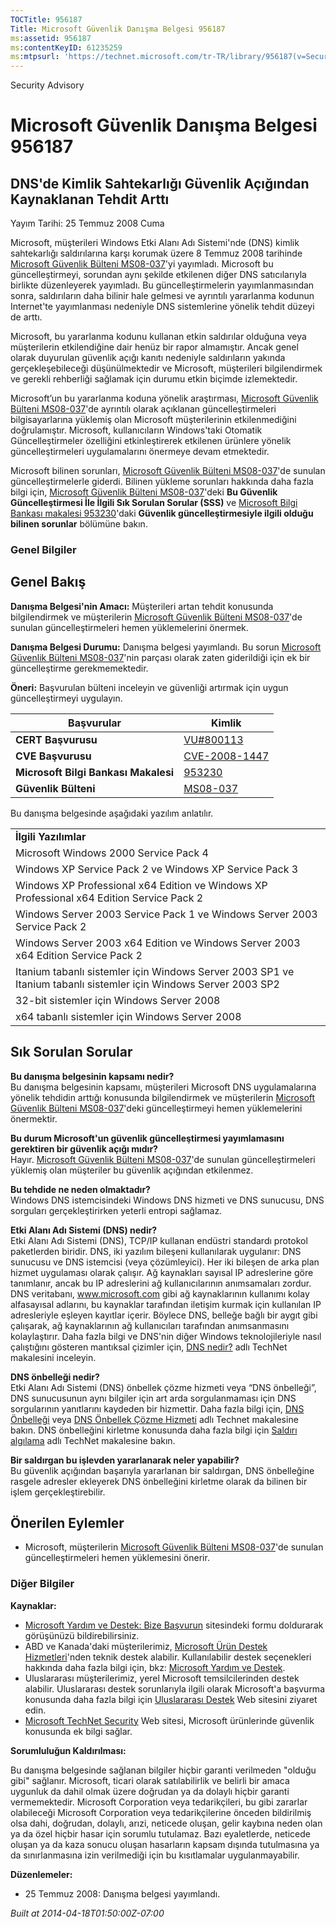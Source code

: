 ```yaml
---
TOCTitle: 956187
Title: Microsoft Güvenlik Danışma Belgesi 956187
ms:assetid: 956187
ms:contentKeyID: 61235259
ms:mtpsurl: 'https://technet.microsoft.com/tr-TR/library/956187(v=Security.10)'
---
```


Security Advisory

Microsoft Güvenlik Danışma Belgesi 956187
=========================================

DNS'de Kimlik Sahtekarlığı Güvenlik Açığından Kaynaklanan Tehdit Arttı
----------------------------------------------------------------------

Yayım Tarihi: 25 Temmuz 2008 Cuma

Microsoft, müşterileri Windows Etki Alanı Adı Sistemi'nde (DNS) kimlik sahtekarlığı saldırılarına karşı korumak üzere 8 Temmuz 2008 tarihinde [Microsoft Güvenlik Bülteni MS08-037](http://go.microsoft.com/fwlink/?linkid=119620)'yi yayımladı. Microsoft bu güncelleştirmeyi, sorundan aynı şekilde etkilenen diğer DNS satıcılarıyla birlikte düzenleyerek yayımladı. Bu güncelleştirmelerin yayımlanmasından sonra, saldırıların daha bilinir hale gelmesi ve ayrıntılı yararlanma kodunun Internet'te yayımlanması nedeniyle DNS sistemlerine yönelik tehdit düzeyi de arttı.

Microsoft, bu yararlanma kodunu kullanan etkin saldırılar olduğuna veya müşterilerin etkilendiğine dair henüz bir rapor almamıştır. Ancak genel olarak duyurulan güvenlik açığı kanıtı nedeniyle saldırıların yakında gerçekleşebileceği düşünülmektedir ve Microsoft, müşterileri bilgilendirmek ve gerekli rehberliği sağlamak için durumu etkin biçimde izlemektedir.

Microsoft’un bu yararlanma koduna yönelik araştırması, [Microsoft Güvenlik Bülteni MS08-037](http://go.microsoft.com/fwlink/?linkid=119620)'de ayrıntılı olarak açıklanan güncelleştirmeleri bilgisayarlarına yüklemiş olan Microsoft müşterilerinin etkilenmediğini doğrulamıştır. Microsoft, kullanıcıların Windows'taki Otomatik Güncelleştirmeler özelliğini etkinleştirerek etkilenen ürünlere yönelik güncelleştirmeleri uygulamalarını önermeye devam etmektedir.

Microsoft bilinen sorunları, [Microsoft Güvenlik Bülteni MS08-037](http://go.microsoft.com/fwlink/?linkid=119620)'de sunulan güncelleştirmelerle giderdi. Bilinen yükleme sorunları hakkında daha fazla bilgi için, [Microsoft Güvenlik Bülteni MS08-037](http://go.microsoft.com/fwlink/?linkid=119620)'deki **Bu Güvenlik Güncelleştirmesi İle İlgili Sık Sorulan Sorular (SSS)** ve [Microsoft Bilgi Bankası makalesi 953230](http://support.microsoft.com/kb/953230)'daki **Güvenlik güncelleştirmesiyle ilgili olduğu bilinen sorunlar** bölümüne bakın.

### Genel Bilgiler

Genel Bakış
-----------

<span></span>
**Danışma Belgesi'nin Amacı:** Müşterileri artan tehdit konusunda bilgilendirmek ve müşterilerin [Microsoft Güvenlik Bülteni MS08-037](http://go.microsoft.com/fwlink/?linkid=119620)'de sunulan güncelleştirmeleri hemen yüklemelerini önermek.

**Danışma Belgesi Durumu:** Danışma belgesi yayımlandı. Bu sorun [Microsoft Güvenlik Bülteni MS08-037](http://go.microsoft.com/fwlink/?linkid=119620)'nin parçası olarak zaten giderildiği için ek bir güncelleştirme gerekmemektedir.

**Öneri:** Başvurulan bülteni inceleyin ve güvenliği artırmak için uygun güncelleştirmeyi uygulayın.

| Başvurular                           | Kimlik                                                                           |
|--------------------------------------|----------------------------------------------------------------------------------|
| **CERT Başvurusu**                   | [VU\#800113](http://www.kb.cert.org/vuls/id/800113)                              |
| **CVE Başvurusu**                    | [CVE-2008-1447](http://www.cve.mitre.org/cgi-bin/cvename.cgi?name=cve-2008-1447) |
| **Microsoft Bilgi Bankası Makalesi** | [953230](http://support.microsoft.com/kb/953230)                                 |
| **Güvenlik Bülteni**                 | [MS08-037](http://go.microsoft.com/fwlink/?linkid=119620)                        |

Bu danışma belgesinde aşağıdaki yazılım anlatılır.

|                                                                                                                  |
|------------------------------------------------------------------------------------------------------------------|
| **İlgili Yazılımlar**                                                                                                |
| Microsoft Windows 2000 Service Pack 4                                                                            |
| Windows XP Service Pack 2 ve Windows XP Service Pack 3                                                           |
| Windows XP Professional x64 Edition ve Windows XP Professional x64 Edition Service Pack 2                        |
| Windows Server 2003 Service Pack 1 ve Windows Server 2003 Service Pack 2                                         |
| Windows Server 2003 x64 Edition ve Windows Server 2003 x64 Edition Service Pack 2                                |
| Itanium tabanlı sistemler için Windows Server 2003 SP1 ve Itanium tabanlı sistemler için Windows Server 2003 SP2 |
| 32-bit sistemler için Windows Server 2008                                                                        |
| x64 tabanlı sistemler için Windows Server 2008                                                                   |

Sık Sorulan Sorular
-------------------

<span></span>
**Bu danışma belgesinin kapsamı nedir?**  
Bu danışma belgesinin kapsamı, müşterileri Microsoft DNS uygulamalarına yönelik tehdidin arttığı konusunda bilgilendirmek ve müşterilerin [Microsoft Güvenlik Bülteni MS08-037](http://go.microsoft.com/fwlink/?linkid=119620)'deki güncelleştirmeyi hemen yüklemelerini önermektir.

**Bu durum Microsoft'un güvenlik güncelleştirmesi yayımlamasını gerektiren bir güvenlik açığı mıdır?**  
Hayır. [Microsoft Güvenlik Bülteni MS08-037](http://go.microsoft.com/fwlink/?linkid=119620)'de sunulan güncelleştirmeleri yüklemiş olan müşteriler bu güvenlik açığından etkilenmez.

**Bu tehdide ne neden olmaktadır?**  
Windows DNS istemcisindeki Windows DNS hizmeti ve DNS sunucusu, DNS sorguları gerçekleştirirken yeterli entropi sağlamaz.

**Etki Alanı Adı Sistemi (DNS) nedir?**  
Etki Alanı Adı Sistemi (DNS), TCP/IP kullanan endüstri standardı protokol paketlerden biridir. DNS, iki yazılım bileşeni kullanılarak uygulanır: DNS sunucusu ve DNS istemcisi (veya çözümleyici). Her iki bileşen de arka plan hizmet uygulaması olarak çalışır. Ağ kaynakları sayısal IP adreslerine göre tanımlanır, ancak bu IP adreslerini ağ kullanıcılarının anımsamaları zordur. DNS veritabanı, www.microsoft.com gibi ağ kaynaklarının kullanımı kolay alfasayısal adlarını, bu kaynaklar tarafından iletişim kurmak için kullanılan IP adresleriyle eşleyen kayıtlar içerir. Böylece DNS, belleğe bağlı bir aygıt gibi çalışarak, ağ kaynaklarının ağ kullanıcıları tarafından anımsanmasını kolaylaştırır. Daha fazla bilgi ve DNS'nin diğer Windows teknolojileriyle nasıl çalıştığını gösteren mantıksal çizimler için, [DNS nedir?](http://technet2.microsoft.com/windowsserver/en/library/ff937311-03ce-4d04-b72c-b39c4d51cb361033.mspx) adlı TechNet makalesini inceleyin.

**DNS önbelleği nedir?**  
Etki Alanı Adı Sistemi (DNS) önbellek çözme hizmeti veya “DNS önbelleği”, DNS sunucusunun aynı bilgiler için art arda sorgulanmaması için DNS sorgularının yanıtlarını kaydeden bir hizmettir. Daha fazla bilgi için, [DNS Önbelleği](http://www.microsoft.com/technet/prodtechnol/windows2000serv/reskit/regentry/30643.mspx?mfr=true) veya [DNS Önbellek Çözme Hizmeti](http://www.microsoft.com/technet/prodtechnol/windows2000serv/reskit/cnet/cnbc_imp_qxht.mspx?mfr=true) adlı Technet makalesine bakın. DNS önbelleğini kirletme konusunda daha fazla bilgi için [Saldırı algılama](http://www.microsoft.com/technet/isa/2004/help/fw_alertattack.mspx?mfr=true) adlı TechNet makalesine bakın.

**Bir saldırgan bu işlevden yararlanarak neler yapabilir?**  
Bu güvenlik açığından başarıyla yararlanan bir saldırgan, DNS önbelleğine rasgele adresler ekleyerek DNS önbelleğini kirletme olarak da bilinen bir işlem gerçekleştirebilir.

Önerilen Eylemler
-----------------

<span></span>
-   Microsoft, müşterilerin [Microsoft Güvenlik Bülteni MS08-037](http://go.microsoft.com/fwlink/?linkid=119620)'de sunulan güncelleştirmeleri hemen yüklemesini önerir.

### Diğer Bilgiler

**Kaynaklar:**

-   [Microsoft Yardım ve Destek: Bize Başvurun](https://support.microsoft.com/common/survey.aspx?scid=sw;en;1257&amp;showpage=1&amp;ws=technet&amp;sd=tech) sitesindeki formu doldurarak görüşünüzü bildirebilirsiniz.
-   ABD ve Kanada'daki müşterilerimiz, [Microsoft Ürün Destek Hizmetleri](http://go.microsoft.com/fwlink/?linkid=21131)'nden teknik destek alabilir. Kullanılabilir destek seçenekleri hakkında daha fazla bilgi için, bkz: [Microsoft Yardım ve Destek](http://support.microsoft.com/).
-   Uluslararası müşterilerimiz, yerel Microsoft temsilcilerinden destek alabilir. Uluslararası destek sorunlarıyla ilgili olarak Microsoft'a başvurma konusunda daha fazla bilgi için [Uluslararası Destek](http://go.microsoft.com/fwlink/?linkid=21155) Web sitesini ziyaret edin.
-   [Microsoft TechNet Security](http://go.microsoft.com/fwlink/?linkid=21132) Web sitesi, Microsoft ürünlerinde güvenlik konusunda ek bilgi sağlar.

**Sorumluluğun Kaldırılması:**

Bu danışma belgesinde sağlanan bilgiler hiçbir garanti verilmeden "olduğu gibi" sağlanır. Microsoft, ticari olarak satılabilirlik ve belirli bir amaca uygunluk da dahil olmak üzere doğrudan ya da dolaylı hiçbir garanti vermemektedir. Microsoft Corporation veya tedarikçileri, bu gibi zararlar olabileceği Microsoft Corporation veya tedarikçilerine önceden bildirilmiş olsa dahi, doğrudan, dolaylı, arızi, neticede oluşan, gelir kaybına neden olan ya da özel hiçbir hasar için sorumlu tutulamaz. Bazı eyaletlerde, neticede oluşan ya da kaza sonucu oluşan hasarların kapsam dışında tutulmasına ya da sınırlanmasına izin verilmediği için bu kısıtlamalar uygulanmayabilir.

**Düzenlemeler:**

-   25 Temmuz 2008: Danışma belgesi yayımlandı.

*Built at 2014-04-18T01:50:00Z-07:00*
